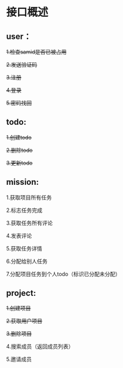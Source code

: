 # 接口概述


## user：

<del>1.检查samid是否已被占用

<del>2.发送验证码

<del>3.注册

<del>4.登录

<del>5.密码找回

## todo:
<del>1.创建todo

<del>2.删除todo

<del>3.更新todo

## mission:

1.获取项目所有任务

2.标志任务完成

3.获取任务所有评论

4.发表评论

5.获取任务详情

6.分配给别人任务

7.分配项目任务到个人todo（标识已分配未分配）

## project:

<del>1.创建项目

<del>2.获取用户项目

<del>3.删除项目

4.搜索成员（返回成员列表）

5.邀请成员



